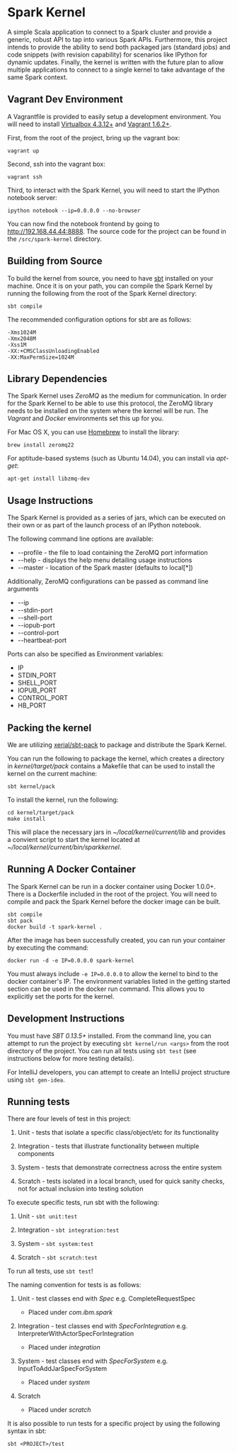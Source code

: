 Spark Kernel
============

A simple Scala application to connect to a Spark cluster and provide a generic,
robust API to tap into various Spark APIs. Furthermore, this project intends to
provide the ability to send both packaged jars (standard jobs) and code
snippets (with revision capability) for scenarios like IPython for dynamic
updates. Finally, the kernel is written with the future plan to allow multiple
applications to connect to a single kernel to take advantage of the same
Spark context.

Vagrant Dev Environment
-----------------------

A Vagrantfile is provided to easily setup a development environment. You will 
need to install [Virtualbox 4.3.12+](https://www.virtualbox.org/wiki/Downloads) 
and [Vagrant 1.6.2+](https://www.vagrantup.com/downloads.html). 

First, from the root of the project, bring up the vagrant box:

    vagrant up
    
Second, ssh into the vagrant box:

    vagrant ssh
    
Third, to interact with the Spark Kernel, you will need to start the IPython notebook server:

    ipython notebook --ip=0.0.0.0 --no-browser
    
You can now find the notebook frontend by going to http://192.168.44.44:8888. The source code for the project can be found in the `/src/spark-kernel` directory.

Building from Source
--------------------

To build the kernel from source, you need to have 
[sbt](http://www.scala-sbt.org/download.html) installed on your machine. Once
it is on your path, you can compile the Spark Kernel by running the following
from the root of the Spark Kernel directory:

    sbt compile

The recommended configuration options for sbt are as follows:

    -Xms1024M
    -Xmx2048M
    -Xss1M
    -XX:+CMSClassUnloadingEnabled
    -XX:MaxPermSize=1024M

Library Dependencies
--------------------

The Spark Kernel uses _ZeroMQ_ as the medium for communication. In order for
the Spark Kernel to be able to use this protocol, the ZeroMQ library needs to
be installed on the system where the kernel will be run. The _Vagrant_ and
_Docker_ environments set this up for you.

For Mac OS X, you can use [Homebrew](http://brew.sh/) to install the library:

    brew install zeromq22

For aptitude-based systems (such as Ubuntu 14.04), you can install via 
_apt-get_:

    apt-get install libzmq-dev
    
Usage Instructions
------------------

The Spark Kernel is provided as a series of jars, which can be executed on
their own or as part of the launch process of an IPython notebook.

The following command line options are available:

* --profile <file> - the file to load containing the ZeroMQ port information
* --help - displays the help menu detailing usage instructions
* --master - location of the Spark master (defaults to local[*])

Additionally, ZeroMQ configurations can be passed as command line arguments

* --ip <address>
* --stdin-port <port>
* --shell-port <port>
* --iopub-port <port>
* --control-port <port>
* --heartbeat-port <port>

Ports can also be specified as Environment variables:

* IP
* STDIN_PORT
* SHELL_PORT
* IOPUB_PORT
* CONTROL_PORT
* HB_PORT

Packing the kernel
------------------

We are utilizing [xerial/sbt-pack](https://github.com/xerial/sbt-pack) to
package and distribute the Spark Kernel.

You can run the following to package the kernel, which creates a directory in
_kernel/target/pack_ contains a Makefile that can be used to install the kernel
on the current machine:

    sbt kernel/pack
    
To install the kernel, run the following:
    
    cd kernel/target/pack
    make install
    
This will place the necessary jars in _~/local/kernel/current/lib_ and provides
a convient script to start the kernel located at 
_~/local/kernel/current/bin/sparkkernel_.

Running A Docker Container
---------------------------

The Spark Kernel can be run in a docker container using Docker 1.0.0+. There is 
a Dockerfile included in the root of the project. You will need to compile and 
pack the Spark Kernel before the docker image can be built.

    sbt compile
    sbt pack
    docker build -t spark-kernel .

After the image has been successfully created, you can run your container by 
executing the command:

    docker run -d -e IP=0.0.0.0 spark-kernel 

You must always include `-e IP=0.0.0.0` to allow the kernel to bind to the 
docker container's IP. The environment variables listed in the getting 
started section can be used in the docker run command. This allows you to 
explicitly set the ports for the kernel.

Development Instructions
------------------------

You must have *SBT 0.13.5+* installed. From the command line, you can attempt
to run the project by executing `sbt kernel/run <args>` from the root 
directory of the project. You can run all tests using `sbt test` (see
instructions below for more testing details).

For IntelliJ developers, you can attempt to create an IntelliJ project
structure using `sbt gen-idea`.

Running tests
-------------

There are four levels of test in this project:

1. Unit - tests that isolate a specific class/object/etc for its functionality

2. Integration - tests that illustrate functionality between multiple
   components

3. System - tests that demonstrate correctness across the entire system

4. Scratch - tests isolated in a local branch, used for quick sanity checks,
   not for actual inclusion into testing solution

To execute specific tests, run sbt with the following:

1. Unit - `sbt unit:test`

2. Integration - `sbt integration:test`

3. System - `sbt system:test`

4. Scratch - `sbt scratch:test`

To run all tests, use `sbt test`!

The naming convention for tests is as follows:

1. Unit - test classes end with _Spec_
   e.g. CompleteRequestSpec
    * Placed under _com.ibm.spark_

2. Integration - test classes end with _SpecForIntegration_
   e.g. InterpreterWithActorSpecForIntegration
    * Placed under _integration_

3. System - test classes end with _SpecForSystem_
   e.g. InputToAddJarSpecForSystem
    * Placed under _system_

4. Scratch
    * Placed under _scratch_

It is also possible to run tests for a specific project by using the following
syntax in sbt:

    sbt <PROJECT>/test

